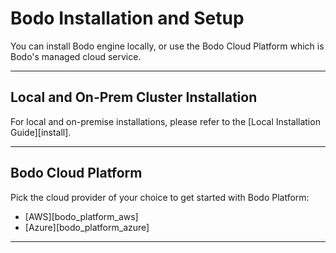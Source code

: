 # Bodo Installation and Setup

You can install Bodo engine locally, or use the Bodo Cloud Platform which is Bodo's managed cloud service.

---

## Local and On-Prem Cluster Installation

For local and on-premise installations, please refer to the [Local Installation Guide][install].

---- 


## Bodo Cloud Platform

Pick the cloud provider of your choice to get started with Bodo Platform:

- [AWS][bodo_platform_aws]
- [Azure][bodo_platform_azure]

---
